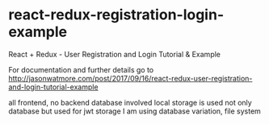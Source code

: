 # react-redux-registration-login-example

React + Redux - User Registration and Login Tutorial & Example

For documentation and further details go to http://jasonwatmore.com/post/2017/09/16/react-redux-user-registration-and-login-tutorial-example


all frontend, no backend database involved
local storage is used not only database but used for jwt storage
I am using database variation, file system
